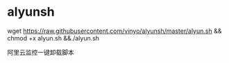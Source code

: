 # alyunsh

wget https://raw.githubusercontent.com/vinyo/alyunsh/master/alyun.sh && chmod +x alyun.sh &&./alyun.sh

阿里云监控一键卸载脚本
